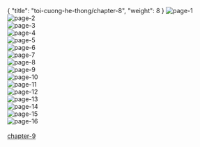 { "title": "toi-cuong-he-thong/chapter-8", "weight": 8 }
<img src="toi-cuong-he-thong_0008_01-9d91831fe75e9905e090fc529e6366ea.webp" alt="page-1" origin="http://1.bp.blogspot.com/-O_na3BcWA6E/W2qyCotNcNI/AAAAAAAAFH0/n7AUkmZXFoYBD0nStBXX412TWd_LdBL8gCLcBGAs/s1600/1.jpg?imgmax=0"><br/>
<img src="toi-cuong-he-thong_0008_02-766823668d325f850daf0ec18db30bdf.webp" alt="page-2" origin="http://1.bp.blogspot.com/-WBlo4CECgp8/W2qyFZXIp-I/AAAAAAAAFIQ/MdulNDS26HIuJHwEdJSjiZbbZkbOHbCwACLcBGAs/s1600/3.jpg?imgmax=0"><br/>
<img src="toi-cuong-he-thong_0008_03-8167e70aa3ba2b3230cd6f393fa163b6.webp" alt="page-3" origin="http://1.bp.blogspot.com/-uEocJKIR4cQ/W2qyFoFKwoI/AAAAAAAAFIU/TBdSdFVAyVkFw_kcc3S9Lhajm-sJuBqTgCLcBGAs/s1600/4.jpg?imgmax=0"><br/>
<img src="toi-cuong-he-thong_0008_04-dd8a7c8478646e1ca321bff883277bb8.webp" alt="page-4" origin="http://1.bp.blogspot.com/-skAH0wE82VE/W2qyFyyJs8I/AAAAAAAAFIY/nQmMEOagbSMuHowvcYPLlzTauZHB2w9-gCLcBGAs/s1600/5.jpg?imgmax=0"><br/>
<img src="toi-cuong-he-thong_0008_05-3a135ec357b705edf8e7aeecfd9c6309.webp" alt="page-5" origin="http://1.bp.blogspot.com/-g27oLS34Gb0/W2qyGVk-hEI/AAAAAAAAFIc/62Z7NjF30wAua-RYbDoyypzMyfHKuiZbACLcBGAs/s1600/6.jpg?imgmax=0"><br/>
<img src="toi-cuong-he-thong_0008_06-57ac561ae6b0edfd1cdaaed5abf5081c.webp" alt="page-6" origin="http://1.bp.blogspot.com/-X5PF3HknF90/W2qyGweUQlI/AAAAAAAAFIg/TAkrP582zvQvBepwsOT6EAU2jZ7ZMKRYACLcBGAs/s1600/7.jpg?imgmax=0"><br/>
<img src="toi-cuong-he-thong_0008_07-6bce932281251f3ab28153f03c87aeed.webp" alt="page-7" origin="http://1.bp.blogspot.com/-e4fe6sAl0AE/W2qyHAUDRXI/AAAAAAAAFIk/A9U9WbUEgVgLvnEnpTh_8jE7QEokDbobQCLcBGAs/s1600/8.jpg?imgmax=0"><br/>
<img src="toi-cuong-he-thong_0008_08-1018ae0c27d04156f98350f207f190c5.webp" alt="page-8" origin="http://1.bp.blogspot.com/-Aj2175ij9i0/W2qyHW8PnVI/AAAAAAAAFIo/CM7B_G3DxpkAQ5PNOV5tfxTxn-XEDD7bgCLcBGAs/s1600/9.jpg?imgmax=0"><br/>
<img src="toi-cuong-he-thong_0008_09-9e75be2ad64f718b13e185f1754dd52c.webp" alt="page-9" origin="http://1.bp.blogspot.com/-vb14s31wnV4/W2qyCviQMVI/AAAAAAAAFHs/O8kKxcMoXdwv3ux4xdhcjiasStU4rReQACLcBGAs/s1600/10.jpg?imgmax=0"><br/>
<img src="toi-cuong-he-thong_0008_10-129630225b42676e949ab7aa09d0306c.webp" alt="page-10" origin="http://1.bp.blogspot.com/-e8LxN_Lqq_c/W2qyCv80UVI/AAAAAAAAFHw/1oypgbbwGJodKS10YNHN5WnnOVogsmOPgCLcBGAs/s1600/11.jpg?imgmax=0"><br/>
<img src="toi-cuong-he-thong_0008_11-b92a5d7be9e3dd04d7703a0f667b18ba.webp" alt="page-11" origin="http://1.bp.blogspot.com/-NMnaxdd0QJ4/W2qyDoeXRoI/AAAAAAAAFH4/yIsJFZFoJlg__Y3CFsRDCA3UXp82BZTuwCLcBGAs/s1600/12.jpg?imgmax=0"><br/>
<img src="toi-cuong-he-thong_0008_12-1b1f29a50d06296cbc9251c3209076be.webp" alt="page-12" origin="http://1.bp.blogspot.com/-xK4XG5ZmTkk/W2qyD9m52eI/AAAAAAAAFH8/zLJhZCLxTq8NurnvhDlAYLTtwvgXQh1NACLcBGAs/s1600/13.jpg?imgmax=0"><br/>
<img src="toi-cuong-he-thong_0008_13-e0d5206ae269f7f230bfe0cd8d330e9c.webp" alt="page-13" origin="http://1.bp.blogspot.com/-nQzlxBd3NP4/W2qyD43nHrI/AAAAAAAAFIA/yPX4rMFKy7wxen-2rD0O6pJHKKUjE2ZUwCLcBGAs/s1600/14.jpg?imgmax=0"><br/>
<img src="toi-cuong-he-thong_0008_14-aea91fcbb975c50face67c8ccdc14390.webp" alt="page-14" origin="http://1.bp.blogspot.com/-55282ZJ4u8I/W2qyEb2UCbI/AAAAAAAAFIE/p99J4ivH1a4bU0QzzKaIXrMKFun2sB-ygCLcBGAs/s1600/15.jpg?imgmax=0"><br/>
<img src="toi-cuong-he-thong_0008_15-3fc58cf32edb2fd218136f0f2eae9fe1.webp" alt="page-15" origin="http://1.bp.blogspot.com/-9_Z2SVJ_FrQ/W2qyEhg9WgI/AAAAAAAAFII/FyJ5V2tJJLMUnhTKuADYKfJBbtxJLTZVACLcBGAs/s1600/16.jpg?imgmax=0"><br/>
<img src="toi-cuong-he-thong_0008_16-4b30502fc9bc19fcfdd16124e9b4940a.webp" alt="page-16" origin="http://1.bp.blogspot.com/-tLG69zigpfc/W2qyFEJgxGI/AAAAAAAAFIM/Shro_nWfycwED5aNgK8fvl54jfsCkZ83gCLcBGAs/s1600/17.jpg?imgmax=0"><br/>
<br/><a class="nextchap" href="/toi-cuong-he-thong/chapter-9">chapter-9</a>

